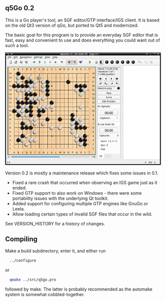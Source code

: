 ## q5Go 0.2

This is a Go player's tool, an SGF editor/GTP interface/IGS client.  It is
based on the old Qt3 version of qGo, but ported to Qt5 and modernized.

The basic goal for this program is to provide an everyday SGF editor that
is fast, easy and convenient to use and does everything you could want out
of such a tool.

![screenshot](screenshot.png)

Version 0.2 is mostly a maintenance release which fixes some issues in 0.1.
 * Fixed a rare crash that occurred when observing an IGS game just as it
   ended.
 * Fixed GTP support to also work on Windows - there were some portability
   issues with the underlying Qt toolkit.
 * Added support for configuring multiple GTP engines like GnuGo or Leela.
 * Allow loading certain types of invalid SGF files that occur in the wild.

See VERSION_HISTORY for a history of changes.

## Compiling

Make a build subdirectory, enter it, and either run
```sh
  ../configure
```
or
```sh
  qmake ../src/q5go.pro
```

followed by make.  The latter is probably recommended as the automake system
is somewhat cobbled-together.
